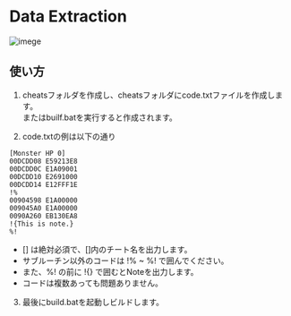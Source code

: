 # Data Extraction

![imege](https://user-images.githubusercontent.com/128390652/227150689-481f225c-9644-4b26-863c-9afaccb26d46.png)

## 使い方

1. cheatsフォルダを作成し、cheatsフォルダにcode.txtファイルを作成します。  
    またはbuilf.batを実行すると作成されます。  

2. code.txtの例は以下の通り
```
[Monster HP 0]
00DCDD08 E59213E8
00DCDD0C E1A09001
00DCDD10 E2691000
00DCDD14 E12FFF1E
!%
00904598 E1A00000
009045A0 E1A00000
0090A260 EB130EA8
!{This is note.}
%!
```
  - [] は絶対必須で、[]内のチート名を出力します。  
  - サブルーチン以外のコードは !% ~ %! で囲んでください。  
  - また、%! の前に !{} で囲むとNoteを出力します。  
  - コードは複数あっても問題ありません。  
  
3. 最後にbuild.batを起動しビルドします。  
